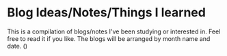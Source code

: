 # Blog Ideas/Notes/Things I learned

This is a compilation of blogs/notes I've been studying or interested in. Feel free
to read it if you like. The blogs will be arranged by month name and date. ()
